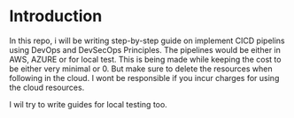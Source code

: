 # Introduction

In this repo, i will be writing step-by-step guide on implement CICD pipelins using DevOps and DevSecOps Principles. The pipelines would be either in AWS, AZURE or for local test. This is being made while keeping the cost to be either very minimal or 0. But make sure to delete the resources when following in the cloud. I wont be responsible if you incur charges for using the cloud resources. 

I wil try to write guides for local testing too. 